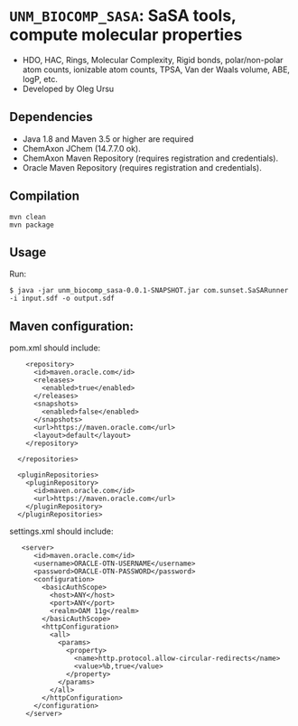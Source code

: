 # `UNM_BIOCOMP_SASA`: SaSA tools, compute molecular properties

* HDO, HAC, Rings, Molecular Complexity, Rigid bonds, polar/non-polar atom counts, ionizable atom counts, TPSA, Van der Waals volume, ABE, logP, etc.
* Developed by Oleg Ursu

## Dependencies

* Java 1.8 and Maven 3.5 or higher are required
* ChemAxon JChem (14.7.7.0 ok).
* ChemAxon Maven Repository (requires registration and credentials).
* Oracle Maven Repository (requires registration and credentials).

## Compilation

```
mvn clean
mvn package
```

## Usage

Run:
```
$ java -jar unm_biocomp_sasa-0.0.1-SNAPSHOT.jar com.sunset.SaSARunner -i input.sdf -o output.sdf
```

## Maven configuration:

pom.xml should include:

```
    <repository>
      <id>maven.oracle.com</id>
      <releases>
        <enabled>true</enabled>
      </releases>
      <snapshots>
        <enabled>false</enabled>
      </snapshots>
      <url>https://maven.oracle.com</url>
      <layout>default</layout>
    </repository>

  </repositories>

  <pluginRepositories>
    <pluginRepository>
      <id>maven.oracle.com</id>
      <url>https://maven.oracle.com</url>
    </pluginRepository>
  </pluginRepositories>
```

settings.xml should include:

```
   <server>
      <id>maven.oracle.com</id>
      <username>ORACLE-OTN-USERNAME</username>
      <password>ORACLE-OTN-PASSWORD</password>
      <configuration>
        <basicAuthScope>
          <host>ANY</host>
          <port>ANY</port>
          <realm>OAM 11g</realm>
        </basicAuthScope>
        <httpConfiguration>
          <all>
            <params>
              <property>
                <name>http.protocol.allow-circular-redirects</name>
                <value>%b,true</value>
              </property>
            </params>
          </all>
        </httpConfiguration>
      </configuration>
    </server>
```
